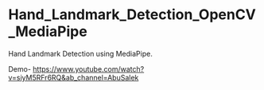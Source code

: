 # Hand_Landmark_Detection_OpenCV_MediaPipe
Hand Landmark Detection using MediaPipe.

Demo- https://www.youtube.com/watch?v=siyM5RFr6RQ&ab_channel=AbuSalek
